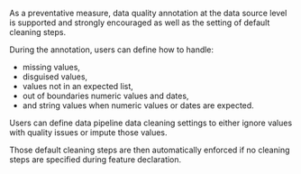 As a preventative measure, data quality annotation at the data source level is supported and strongly encouraged as well as the setting of default cleaning steps.

During the annotation, users can define how to handle:

* missing values,
* disguised values,
* values not in an expected list,
* out of boundaries numeric values and dates,
* and string values when numeric values or dates are expected.

Users can define data pipeline data cleaning settings to either ignore values with quality issues or impute those values.

Those default cleaning steps are then automatically enforced if no cleaning steps are specified during feature declaration.
